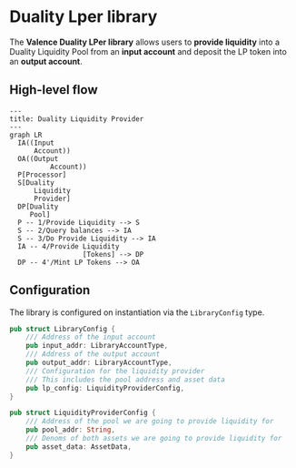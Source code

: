 # Duality Lper library

The **Valence Duality LPer library** allows users to **provide liquidity** into a Duality Liquidity Pool from an **input account** and deposit the LP token into an **output account**.

## High-level flow

```mermaid
---
title: Duality Liquidity Provider
---
graph LR
  IA((Input
      Account))
  OA((Output
          Account))
  P[Processor]
  S[Duality
      Liquidity
      Provider]
  DP[Duality
     Pool]
  P -- 1/Provide Liquidity --> S
  S -- 2/Query balances --> IA
  S -- 3/Do Provide Liquidity --> IA
  IA -- 4/Provide Liquidity
                  [Tokens] --> DP
  DP -- 4'/Mint LP Tokens --> OA

```

## Configuration

The library is configured on instantiation via the `LibraryConfig` type.

```rust
pub struct LibraryConfig {
    /// Address of the input account 
    pub input_addr: LibraryAccountType,
    /// Address of the output account 
    pub output_addr: LibraryAccountType,
    /// Configuration for the liquidity provider
    /// This includes the pool address and asset data
    pub lp_config: LiquidityProviderConfig,
}

pub struct LiquidityProviderConfig {
    /// Address of the pool we are going to provide liquidity for
    pub pool_addr: String,
    /// Denoms of both assets we are going to provide liquidity for
    pub asset_data: AssetData,
}
```
